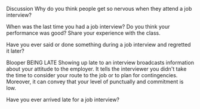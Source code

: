 Discussion
Why do you think people get so nervous when they attend a job interview?

When was the last time you had a job interview? Do you think your performance was good? Share your experience with the class.

Have you ever said or done something during a job interview and regretted it later?

Blooper
BEING LATE
Showing up late to an interview broadcasts information about your attitude to the employer. It tells the interviewer you didn't take the time to consider your route to the job or to plan for contingencies. Moreover, it can convey that your level of punctually and commitment is low.

Have you ever arrived late for a job interview?

